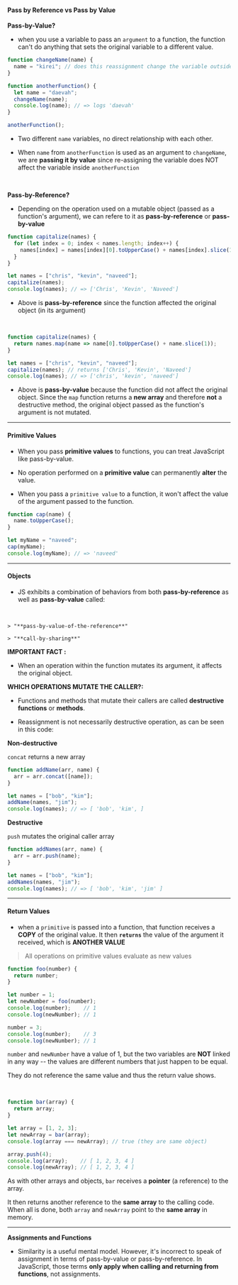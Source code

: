 #### Pass by Reference vs Pass by Value ####

**Pass-by-Value?**

- when you use a variable to pass an `argument` to a function, the function can't do anything that sets the original variable to a different value.

```javascript
function changeName(name) {
  name = "kirei"; // does this reassignment change the variable outside the function?
}

function anotherFunction() {
  let name = "daevah";
  changeName(name);
  console.log(name); // => logs 'daevah'
}

anotherFunction();

```

- Two different `name` variables, no direct relationship with each other. 

- When `name` from `anotherFunction` is used as an argument to `changeName`, we are **passing it by value** since re-assigning the variable does NOT affect the variable inside `anotherFunction`

<br>

**Pass-by-Reference?**

- Depending on the operation used on a mutable object (passed as a function's argument), we can refere to it as **pass-by-reference** or **pass-by-value**


```javascript
function capitalize(names) {
  for (let index = 0; index < names.length; index++) {
    names[index] = names[index][0].toUpperCase() + names[index].slice(1);
  }
}

let names = ["chris", "kevin", "naveed"];
capitalize(names);
console.log(names); // => ['Chris', 'Kevin', 'Naveed']
```

- Above is **pass-by-reference** since the function affected the original object (in its argument)

<br>

```javascript 
function capitalize(names) {
  return names.map(name => name[0].toUpperCase() + name.slice(1));
}

let names = ["chris", "kevin", "naveed"];
capitalize(names); // returns ['Chris', 'Kevin', 'Naveed']
console.log(names); // => ['chris', 'kevin', 'naveed']
```

- Above is **pass-by-value** because the function did not affect the original object. Since the `map` function returns a **new array** and therefore **not** a destructive method, the original object passed as the function's argument is not mutated. 

___

#### Primitive Values ####

- When you pass **primitive values** to functions, you can treat JavaScript like pass-by-value. 

- No operation performed on a **primitive value** can permanently **alter** the value. 

- When you pass a `primitive value` to a function, it won't affect the value of the argument passed to the function.

```javascript 
function cap(name) {
  name.toUpperCase();
}

let myName = "naveed";
cap(myName);
console.log(myName); // => 'naveed'

```
___

#### **Objects** ####

- JS exhibits a combination of behaviors from both **pass-by-reference** as well as **pass-by-value** called:
<br>

    > "**pass-by-value-of-the-reference**"

    > "**call-by-sharing**"


**IMPORTANT FACT :**

- When an operation within the function mutates its argument, it affects the original object.


**WHICH OPERATIONS MUTATE THE CALLER?:**

- Functions and methods that mutate their callers are called **destructive functions** or **methods**.

- Reassignment is not necessarily destructive operation, as can be seen in this code:


**Non-destructive**

`concat` returns a new array

```javascript
function addName(arr, name) {
  arr = arr.concat([name]);
}

let names = ["bob", "kim"];
addName(names, "jim");
console.log(names); // => [ 'bob', 'kim', ]
```


**Destructive**

`push` mutates the original caller array

```javascript
function addNames(arr, name) {
  arr = arr.push(name);
}

let names = ["bob", "kim"];
addNames(names, "jim");
console.log(names); // => [ 'bob', 'kim', 'jim' ]
```

___

#### Return Values ####

- when a `primitive` is passed into a function, that function receives a **COPY** of the original value. It then **`returns`** the value of the argument it received, which is **ANOTHER VALUE**

> All operations on primitive values evaluate as new values

```javascript 
function foo(number) {
  return number;
}

let number = 1;
let newNumber = foo(number);
console.log(number);    // 1
console.log(newNumber); // 1

number = 3;
console.log(number);    // 3
console.log(newNumber); // 1
```

`number` and `newNumber` have a value of 1, but the two variables are **NOT** linked in any way -- the values are different numbers that just happen to be equal. 

They do not reference the same value and thus the return value shows.

<br>

```javascript
function bar(array) {
  return array;
}

let array = [1, 2, 3];
let newArray = bar(array);
console.log(array === newArray); // true (they are same object)

array.push(4);
console.log(array);    // [ 1, 2, 3, 4 ]
console.log(newArray); // [ 1, 2, 3, 4 ]

```

As with other arrays and objects, `bar` receives a **pointer** (a reference) to the array. 

It then returns another reference to the **same array** to the calling code. When all is done, both `array` and `newArray` point to the **same array** in memory.

___

**Assignments and Functions**

- Similarity is a useful mental model. However, it's incorrect to speak of assignment in terms of pass-by-value or pass-by-reference. In JavaScript, those terms **only apply when calling and returning from functions**, not assignments.